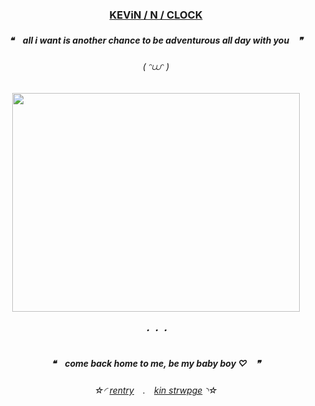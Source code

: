 <h3 align="center">
  <ins>
KEViN / N / CLOCK
  </ins>
</h3>
 
<h5 align="center">

❝　**all i want is another chance to be adventurous all day with you**　❞‎

</h5>  

<h6 align="center">
( ᵔ⩊ᵔ )
  </h6>  
<p align="center">
  <img width="460" height="350" src="https://magma.com/shared/PCmawexm4OvZ1v9oGkcimi">
</p>
<h6 align="center">
・・・
  </h6>  
<h5 align="center">

❝　**come back home to me, be my baby boy ♡**　❞‎

</h5>  

<h6 align="center">

‎‎☆◜ [rentry](https://rentry.co/brokenbook)　.　[kin strwpge](https://mereveal.straw.page) ◝☆
</h6> 

<!---
N-0X0010010/N-0X0010010 is a ✨ special ✨ repository because its `README.md` (this file) appears on your GitHub profile.
You can click the Preview link to take a look at your changes.
--->
